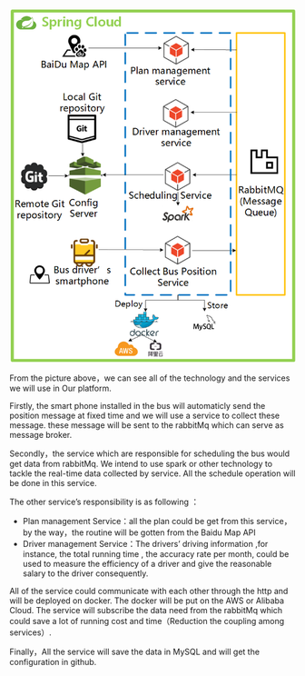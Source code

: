 ![Technical architecture](https://raw.githubusercontent.com/AdvancedServicesEngineeringFudan2018/Bus-schedule/master/Technical%20architecture.png)  

From the picture above，we can see all of the technology and the services we will use in Our platform.  

Firstly, the smart phone installed in the bus will automaticly send the position message at fixed time and we will use a service to collect these message. these message will be sent to the rabbitMq which can serve as message broker.  

Secondly，the service which are responsible for scheduling the bus would get data from rabbitMq. We intend to use spark or other technology to tackle the real-time data collected by service. All the schedule operation will be done in this service.


The other service’s responsibility is as following ：
- Plan management Service：all the plan could be get from this service，by the way，the routine will be gotten from the Baidu Map API
- Driver management Service：The drivers’ driving information ,for instance, the total running time , the accuracy rate per month, could be used to measure the efficiency of a driver and give the reasonable salary to the driver consequently.

All of the service could communicate with each other through the http and will be deployed on docker. The docker will be put on the AWS or Alibaba Cloud. The service will subscribe the data need from the rabbitMq which could save a lot of running cost and time（Reduction the coupling among services）.

Finally，All the service will save the data in MySQL and will get the configuration in github.

	
